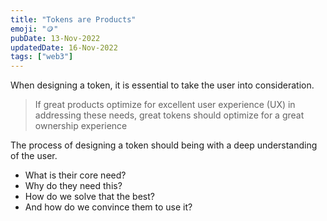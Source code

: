 ```yaml
---
title: "Tokens are Products"
emoji: "🪙"
pubDate: 13-Nov-2022
updatedDate: 16-Nov-2022
tags: ["web3"]
---
```


When designing a token, it is essential to take the user into consideration.

>If great products optimize for excellent user experience (UX) in addressing these needs, great tokens should optimize for a great ownership experience

The process of designing a token should being with a deep understanding of the user.

- What is their core need?
- Why do they need this?
- How do we solve that the best?
- And how do we convince them to use it?